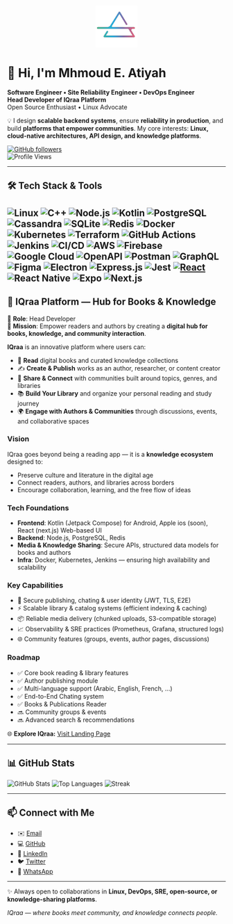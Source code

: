 <!-- Compact logo -->
<p align="center">
  <img src="./iqraa-logo.png" alt="IQraa Logo" width="96"/>
</p>

# 👋 Hi, I'm Mhmoud E. Atiyah

**Software Engineer • Site Reliability Engineer • DevOps Engineer**  
**Head Developer of IQraa Platform**  
Open Source Enthusiast • Linux Advocate

💡 I design **scalable backend systems**, ensure **reliability in production**, and build **platforms that empower communities**. My core interests: **Linux, cloud-native architectures, API design, and knowledge platforms**.

[![GitHub followers](https://img.shields.io/github/followers/Mhmoud-Atiyah?label=Follow&style=social)](https://github.com/Mhmoud-Atiyah)  
![Profile Views](https://komarev.com/ghpvc/?username=Mhmoud-Atiyah)

---

## 🛠️ Tech Stack & Tools

![Linux](https://img.shields.io/badge/Linux-FCC624?logo=linux&logoColor=black)
![C++](https://img.shields.io/badge/C++-00599C?logo=cplusplus&logoColor=white)
![Node.js](https://img.shields.io/badge/Node.js-339933?logo=node.js&logoColor=white)
![Kotlin](https://img.shields.io/badge/Kotlin-7F52FF?logo=kotlin&logoColor=white)
![PostgreSQL](https://img.shields.io/badge/PostgreSQL-336791?logo=postgresql&logoColor=white)
![Cassandra](https://img.shields.io/badge/Cassandra-%231287B1.svg?logo=apache-cassandra&logoColor=white)
![SQLite](https://img.shields.io/badge/SQLite-%2307405e.svg?logo=sqlite&logoColor=white)
![Redis](https://img.shields.io/badge/Redis-DC382D?logo=redis&logoColor=white)
![Docker](https://img.shields.io/badge/Docker-2496ED?logo=docker&logoColor=white)
![Kubernetes](https://img.shields.io/badge/Kubernetes-326CE5?logo=kubernetes&logoColor=white)
![Terraform](https://img.shields.io/badge/Terraform-7B42BC?logo=terraform&logoColor=white)
![GitHub Actions](https://img.shields.io/badge/GitHub_Actions-2088FF?logo=github-actions&logoColor=white)
![Jenkins](https://img.shields.io/badge/Jenkins-D24939?logo=jenkins&logoColor=white)
![CI/CD](https://img.shields.io/badge/CI/CD-2088FF?logo=githubactions&logoColor=white)
![AWS](https://custom-icon-badges.demolab.com/badge/AWS-%23FF9900.svg?logo=aws&logoColor=white)
![Firebase](https://img.shields.io/badge/Firebase-039BE5?logo=Firebase&logoColor=white)
![Google Cloud](https://img.shields.io/badge/Google%20Cloud-%234285F4.svg?logo=google-cloud&logoColor=white)
![OpenAPI](https://img.shields.io/badge/OpenAPI-6BA539?logo=openapiinitiative&logoColor=white)
![Postman](https://img.shields.io/badge/Postman-FF6C37?logo=postman&logoColor=white)
![GraphQL](https://img.shields.io/badge/GraphQL-E10098?logo=graphql&logoColor=fff)
![Figma](https://img.shields.io/badge/Figma-F24E1E?logo=figma&logoColor=white)
![Electron](https://img.shields.io/badge/Electron-2B2E3A?logo=electron&logoColor=fff)
![Express.js](https://img.shields.io/badge/Express.js-%23404d59.svg?logo=express&logoColor=%2361DAFB)
![Jest](https://img.shields.io/badge/Jest-C21325?logo=jest&logoColor=fff)
[![React](https://img.shields.io/badge/React-%2320232a.svg?logo=react&logoColor=%2361DAFB)](#)
![React Native](https://img.shields.io/badge/React_Native-%2320232a.svg?logo=react&logoColor=%2361DAFB)
![Expo](https://img.shields.io/badge/Expo-000020?logo=expo&logoColor=fff)
![Next.js](https://img.shields.io/badge/Next.js-black?logo=next.js&logoColor=white)
---

## 🌟 IQraa Platform — Hub for Books & Knowledge

📌 **Role**: Head Developer  
📌 **Mission**: Empower readers and authors by creating a **digital hub for books, knowledge, and community interaction**.

**IQraa** is an innovative platform where users can:
- 📖 **Read** digital books and curated knowledge collections
- ✍️ **Create & Publish** works as an author, researcher, or content creator
- 🤝 **Share & Connect** with communities built around topics, genres, and libraries
- 📚 **Build Your Library** and organize your personal reading and study journey
- 🌍 **Engage with Authors & Communities** through discussions, events, and collaborative spaces

### Vision
IQraa goes beyond being a reading app — it is a **knowledge ecosystem** designed to:
- Preserve culture and literature in the digital age
- Connect readers, authors, and libraries across borders
- Encourage collaboration, learning, and the free flow of ideas

### Tech Foundations
- **Frontend**: Kotlin (Jetpack Compose) for Android, Apple ios (soon), React (next.js) Web-based UI
- **Backend**: Node.js, PostgreSQL, Redis
- **Media & Knowledge Sharing**: Secure APIs, structured data models for books and authors
- **Infra**: Docker, Kubernetes, Jenkins — ensuring high availability and scalability

### Key Capabilities
- 🔐 Secure publishing, chating & user identity (JWT, TLS, E2E)
- ⚡ Scalable library & catalog systems (efficient indexing & caching)
- 📦 Reliable media delivery (chunked uploads, S3-compatible storage)
- 📈 Observability & SRE practices (Prometheus, Grafana, structured logs)
- 🌐 Community features (groups, events, author pages, discussions)

### Roadmap
- ✅ Core book reading & library features
- ✅ Author publishing module
- ✅ Multi-language support (Arabic, English, French, ...)
- ✅ End-to-End Chating system
- ✅ Books & Publications Reader 
- 🔜 Community groups & events
- 🔜 Advanced search & recommendations

🌐 **Explore IQraa:** [Visit Landing Page](https://mhmoud-atiyah.github.io/iqraa_landing/)

---

## 📊 GitHub Stats

![GitHub Stats](https://github-readme-stats.vercel.app/api?username=Mhmoud-Atiyah&show_icons=true&theme=tokyonight)
![Top Languages](https://github-readme-stats.vercel.app/api/top-langs/?username=Mhmoud-Atiyah&layout=compact&theme=tokyonight)
![Streak](https://github-readme-streak-stats.herokuapp.com/?user=Mhmoud-Atiyah&theme=tokyonight)

---

## 📫 Connect with Me

- ✉️ [Email](mailto:mhmoudebrahiematiyah@gmail.com)
- 💻 [GitHub](https://github.com/Mhmoud-Atiyah)
- 🔗 [LinkedIn](https://www.linkedin.com/in/mhmoudatiyah/)
- 🐦 [Twitter](https://twitter.com/Ebnattia)
- 💬 [WhatsApp](https://wa.me/+201147643343)

---

✨ Always open to collaborations in **Linux, DevOps, SRE, open-source, or knowledge-sharing platforms**.

*IQraa — where books meet community, and knowledge connects people.*
